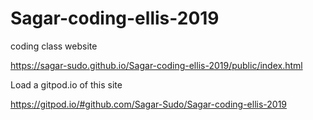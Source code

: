 # Sagar-coding-ellis-2019

coding class website

https://sagar-sudo.github.io/Sagar-coding-ellis-2019/public/index.html

Load a gitpod.io of this site

https://gitpod.io/#github.com/Sagar-Sudo/Sagar-coding-ellis-2019
